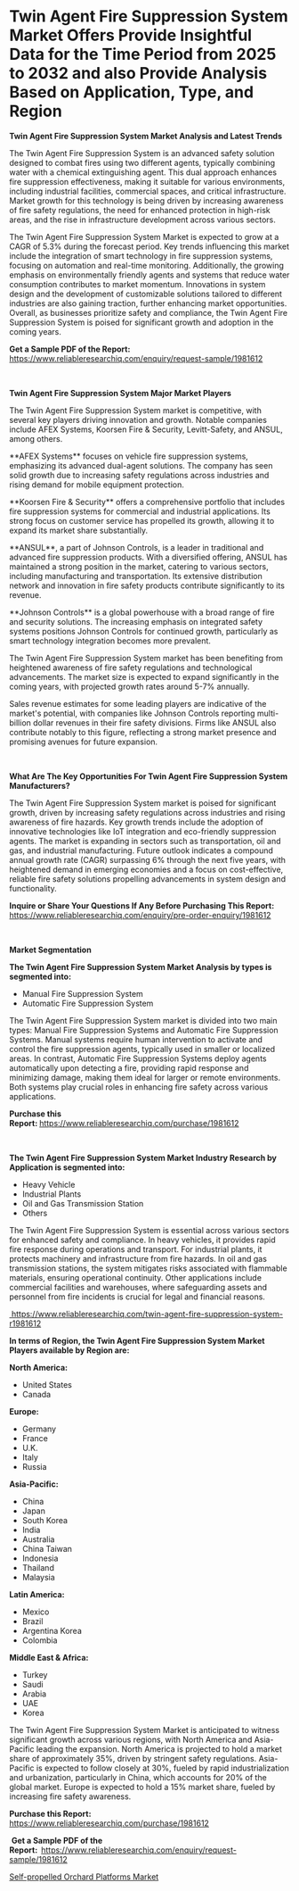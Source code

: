 <p><h1>Twin Agent Fire Suppression System Market Offers Provide Insightful Data for the Time Period from 2025 to 2032 and also Provide Analysis Based on Application, Type, and Region</h1></p><p><strong>Twin Agent Fire Suppression System Market Analysis and Latest Trends</strong></p>
<p><p>The Twin Agent Fire Suppression System is an advanced safety solution designed to combat fires using two different agents, typically combining water with a chemical extinguishing agent. This dual approach enhances fire suppression effectiveness, making it suitable for various environments, including industrial facilities, commercial spaces, and critical infrastructure. Market growth for this technology is being driven by increasing awareness of fire safety regulations, the need for enhanced protection in high-risk areas, and the rise in infrastructure development across various sectors.</p><p>The Twin Agent Fire Suppression System Market is expected to grow at a CAGR of 5.3% during the forecast period. Key trends influencing this market include the integration of smart technology in fire suppression systems, focusing on automation and real-time monitoring. Additionally, the growing emphasis on environmentally friendly agents and systems that reduce water consumption contributes to market momentum. Innovations in system design and the development of customizable solutions tailored to different industries are also gaining traction, further enhancing market opportunities. Overall, as businesses prioritize safety and compliance, the Twin Agent Fire Suppression System is poised for significant growth and adoption in the coming years.</p></p>
<p><strong>Get a Sample PDF of the Report:&nbsp;</strong> <a href="https://www.reliableresearchiq.com/enquiry/request-sample/1981612?utm_campaign=2797&utm_medium=2&utm_source=Github&utm_content=ia&utm_term=02032025&utm_id=twin-agent-fire-suppression-system">https://www.reliableresearchiq.com/enquiry/request-sample/1981612</a></p>
<p>&nbsp;</p>
<p><strong>Twin Agent Fire Suppression System Major Market Players</strong></p>
<p><p>The Twin Agent Fire Suppression System market is competitive, with several key players driving innovation and growth. Notable companies include AFEX Systems, Koorsen Fire & Security, Levitt-Safety, and ANSUL, among others.</p><p>**AFEX Systems** focuses on vehicle fire suppression systems, emphasizing its advanced dual-agent solutions. The company has seen solid growth due to increasing safety regulations across industries and rising demand for mobile equipment protection.</p><p>**Koorsen Fire & Security** offers a comprehensive portfolio that includes fire suppression systems for commercial and industrial applications. Its strong focus on customer service has propelled its growth, allowing it to expand its market share substantially.</p><p>**ANSUL**, a part of Johnson Controls, is a leader in traditional and advanced fire suppression products. With a diversified offering, ANSUL has maintained a strong position in the market, catering to various sectors, including manufacturing and transportation. Its extensive distribution network and innovation in fire safety products contribute significantly to its revenue.</p><p>**Johnson Controls** is a global powerhouse with a broad range of fire and security solutions. The increasing emphasis on integrated safety systems positions Johnson Controls for continued growth, particularly as smart technology integration becomes more prevalent.</p><p>The Twin Agent Fire Suppression System market has been benefiting from heightened awareness of fire safety regulations and technological advancements. The market size is expected to expand significantly in the coming years, with projected growth rates around 5-7% annually.</p><p>Sales revenue estimates for some leading players are indicative of the market's potential, with companies like Johnson Controls reporting multi-billion dollar revenues in their fire safety divisions. Firms like ANSUL also contribute notably to this figure, reflecting a strong market presence and promising avenues for future expansion.</p></p>
<p>&nbsp;</p>
<p><strong>What Are The Key Opportunities For Twin Agent Fire Suppression System Manufacturers?</strong></p>
<p><p>The Twin Agent Fire Suppression System market is poised for significant growth, driven by increasing safety regulations across industries and rising awareness of fire hazards. Key growth trends include the adoption of innovative technologies like IoT integration and eco-friendly suppression agents. The market is expanding in sectors such as transportation, oil and gas, and industrial manufacturing. Future outlook indicates a compound annual growth rate (CAGR) surpassing 6% through the next five years, with heightened demand in emerging economies and a focus on cost-effective, reliable fire safety solutions propelling advancements in system design and functionality.</p></p>
<p><strong>Inquire or Share Your Questions If Any Before Purchasing This Report:</strong> <a href="https://www.reliableresearchiq.com/enquiry/pre-order-enquiry/1981612?utm_campaign=2797&utm_medium=2&utm_source=Github&utm_content=ia&utm_term=02032025&utm_id=twin-agent-fire-suppression-system">https://www.reliableresearchiq.com/enquiry/pre-order-enquiry/1981612</a></p>
<p>&nbsp;</p>
<p><strong>Market Segmentation</strong></p>
<p><strong>The Twin Agent Fire Suppression System Market Analysis by types is segmented into:</strong></p>
<p><ul><li>Manual Fire Suppression System</li><li>Automatic Fire Suppression System</li></ul></p>
<p><p>The Twin Agent Fire Suppression System market is divided into two main types: Manual Fire Suppression Systems and Automatic Fire Suppression Systems. Manual systems require human intervention to activate and control the fire suppression agents, typically used in smaller or localized areas. In contrast, Automatic Fire Suppression Systems deploy agents automatically upon detecting a fire, providing rapid response and minimizing damage, making them ideal for larger or remote environments. Both systems play crucial roles in enhancing fire safety across various applications.</p></p>
<p><strong>Purchase this Report:&nbsp;</strong><a href="https://www.reliableresearchiq.com/purchase/1981612?utm_campaign=2797&utm_medium=2&utm_source=Github&utm_content=ia&utm_term=02032025&utm_id=twin-agent-fire-suppression-system">https://www.reliableresearchiq.com/purchase/1981612</a></p>
<p>&nbsp;</p>
<p><strong>The Twin Agent Fire Suppression System Market Industry Research by Application is segmented into:</strong></p>
<p><ul><li>Heavy Vehicle</li><li>Industrial Plants</li><li>Oil and Gas Transmission Station</li><li>Others</li></ul></p>
<p><p>The Twin Agent Fire Suppression System is essential across various sectors for enhanced safety and compliance. In heavy vehicles, it provides rapid fire response during operations and transport. For industrial plants, it protects machinery and infrastructure from fire hazards. In oil and gas transmission stations, the system mitigates risks associated with flammable materials, ensuring operational continuity. Other applications include commercial facilities and warehouses, where safeguarding assets and personnel from fire incidents is crucial for legal and financial reasons.</p></p>
<p><a href="https://www.reliableresearchiq.com/twin-agent-fire-suppression-system-r1981612?utm_campaign=2797&utm_medium=2&utm_source=Github&utm_content=ia&utm_term=02032025&utm_id=twin-agent-fire-suppression-system">&nbsp;https://www.reliableresearchiq.com/twin-agent-fire-suppression-system-r1981612</a></p>
<p><strong>In terms of Region, the Twin Agent Fire Suppression System Market Players available by Region are:</strong></p>
<p>
    <p> <strong> North America: </strong>
        <ul>
            <li>United States</li>
            <li>Canada</li>
        </ul>
        </p> 
    <p> <strong> Europe: </strong>
        <ul>
            <li>Germany</li>
            <li>France</li>
            <li>U.K.</li>
            <li>Italy</li>
            <li>Russia</li>
        </ul>
        </p> 
    <p> <strong> Asia-Pacific: </strong>
        <ul>
            <li>China</li>
            <li>Japan</li>
            <li>South Korea</li>
            <li>India</li>
            <li>Australia</li>
            <li>China Taiwan</li>
            <li>Indonesia</li>
            <li>Thailand</li>
            <li>Malaysia</li>
        </ul>
        </p> 
    <p> <strong> Latin America: </strong>
        <ul>
            <li>Mexico</li>
            <li>Brazil</li>
            <li>Argentina Korea</li>
            <li>Colombia</li>
        </ul>
        </p> 
    <p> <strong> Middle East & Africa: </strong>
        <ul>
            <li>Turkey</li>
            <li>Saudi</li>
            <li>Arabia</li>
            <li>UAE</li>
            <li>Korea</li>
        </ul>
    </p>
    </p>
<p><p>The Twin Agent Fire Suppression System Market is anticipated to witness significant growth across various regions, with North America and Asia-Pacific leading the expansion. North America is projected to hold a market share of approximately 35%, driven by stringent safety regulations. Asia-Pacific is expected to follow closely at 30%, fueled by rapid industrialization and urbanization, particularly in China, which accounts for 20% of the global market. Europe is expected to hold a 15% market share, fueled by increasing fire safety awareness.</p></p>
<p><strong>Purchase this Report: </strong><a href="https://www.reliableresearchiq.com/purchase/1981612?utm_campaign=2797&utm_medium=2&utm_source=Github&utm_content=ia&utm_term=02032025&utm_id=twin-agent-fire-suppression-system">https://www.reliableresearchiq.com/purchase/1981612</a></p>
<p>&nbsp;<strong>Get a Sample PDF of the Report:&nbsp;&nbsp;</strong><a href="https://www.reliableresearchiq.com/enquiry/request-sample/1981612?utm_campaign=2797&utm_medium=2&utm_source=Github&utm_content=ia&utm_term=02032025&utm_id=twin-agent-fire-suppression-system">https://www.reliableresearchiq.com/enquiry/request-sample/1981612</a></p>
<p><strong></strong></p>
<p><p><a href="https://github.com/birbamanan03/Market-Research-Report-List-1/blob/main/self-propelled-orchard-platforms-market.md?utm_campaign=2797&utm_medium=2&utm_source=Github&utm_content=ia&utm_term=02032025&utm_id=twin-agent-fire-suppression-system">Self-propelled Orchard Platforms Market</a></p></p>